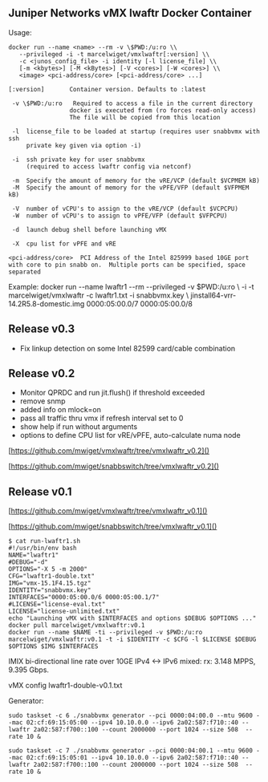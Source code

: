 ## Juniper Networks vMX lwaftr Docker Container

Usage:

```
docker run --name <name> --rm -v \$PWD:/u:ro \\
   --privileged -i -t marcelwiget/vmxlwaftr[:version] \\
   -c <junos_config_file> -i identity [-l license_file] \\
   [-m <kbytes>] [-M <kBytes>] [-V <cores>] [-W <cores>] \\
   <image> <pci-address/core> [<pci-address/core> ...]

[:version]       Container version. Defaults to :latest

 -v \$PWD:/u:ro   Required to access a file in the current directory
                 docker is executed from (ro forces read-only access)
                 The file will be copied from this location

 -l  license_file to be loaded at startup (requires user snabbvmx with ssh
     private key given via option -i)

 -i  ssh private key for user snabbvmx 
     (required to access lwaftr config via netconf)

 -m  Specify the amount of memory for the vRE/VCP (default $VCPMEM kB)
 -M  Specify the amount of memory for the vPFE/VFP (default $VFPMEM kB)

 -V  number of vCPU's to assign to the vRE/VCP (default $VCPCPU)
 -W  number of vCPU's to assign to vPFE/VFP (default $VFPCPU)

 -d  launch debug shell before launching vMX

 -X  cpu list for vPFE and vRE

<pci-address/core>  PCI Address of the Intel 825999 based 10GE port with core to pin snabb on.  Multiple ports can be specified, space separated
```

Example:
docker run --name lwaftr1 --rm --privileged -v \$PWD:/u:ro \\
  -i -t marcelwiget/vmxlwaftr -c lwaftr1.txt -i snabbvmx.key \\
  jinstall64-vrr-14.2R5.8-domestic.img 0000:05:00.0/7 0000:05:00.0/8

## Release v0.3

- Fix linkup detection on some Intel 82599 card/cable combination 

## Release v0.2

- Monitor QPRDC and run jit.flush() if threshold exceeded
- remove snmp
- added info on mlock=on
- pass all traffic thru vmx if refresh interval set to 0
- show help if run without arguments
- options to define CPU list for vRE/vPFE, auto-calculate numa node

[https://github.com/mwiget/vmxlwaftr/tree/vmxlwaftr_v0.2]()

[https://github.com/mwiget/snabbswitch/tree/vmxlwaftr_v0.2]()

## Release v0.1

[https://github.com/mwiget/vmxlwaftr/tree/vmxlwaftr_v0.1]()

[https://github.com/mwiget/snabbswitch/tree/vmxlwaftr_v0.1]()

```
$ cat run-lwaftr1.sh
#!/usr/bin/env bash
NAME="lwaftr1"
#DEBUG="-d"
OPTIONS="-X 5 -m 2000"
CFG="lwaftr1-double.txt"
IMG="vmx-15.1F4.15.tgz"
IDENTITY="snabbvmx.key"
INTERFACES="0000:05:00.0/6 0000:05:00.1/7"
#LICENSE="license-eval.txt"
LICENSE="license-unlimited.txt"
echo "Launching vMX with $INTERFACES and options $DEBUG $OPTIONS ..."
docker pull marcelwiget/vmxlwaftr:v0.1
docker run --name $NAME -ti --privileged -v $PWD:/u:ro marcelwiget/vmxlwaftr:v0.1 -t -i $IDENTITY -c $CFG -l $LICENSE $DEBUG $OPTIONS $IMG $INTERFACES

```


IMIX bi-directional line rate over 10GE IPv4 <-> IPv6 mixed:
rx: 3.148 MPPS, 9.395 Gbps.

vMX config lwaftr1-double-v0.1.txt

Generator:

```
sudo taskset -c 6 ./snabbvmx generator --pci 0000:04:00.0 --mtu 9600 --mac 02:cf:69:15:05:00 --ipv4 10.10.0.0 --ipv6 2a02:587:f710::40 --lwaftr 2a02:587:f700::100 --count 2000000 --port 1024 --size 508  --rate 10 &

sudo taskset -c 7 ./snabbvmx generator --pci 0000:04:00.1 --mtu 9600 --mac 02:cf:69:15:05:01 --ipv4 10.10.0.0 --ipv6 2a02:587:f710::40 --lwaftr 2a02:587:f700::100 --count 2000000 --port 1024 --size 508  --rate 10 &
```

